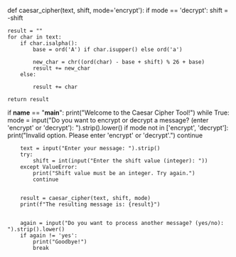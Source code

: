 def caesar_cipher(text, shift, mode='encrypt'):
    if mode == 'decrypt':
        shift = -shift

    result = ""
    for char in text:
        if char.isalpha(): 
            base = ord('A') if char.isupper() else ord('a')
            
            new_char = chr((ord(char) - base + shift) % 26 + base)
            result += new_char
        else:
            
            result += char

    return result

if __name__ == "__main__":
    print("Welcome to the Caesar Cipher Tool!")
    while True:
        mode = input("Do you want to encrypt or decrypt a message? (enter 'encrypt' or 'decrypt'): ").strip().lower()
        if mode not in ['encrypt', 'decrypt']:
            print("Invalid option. Please enter 'encrypt' or 'decrypt'.")
            continue

        text = input("Enter your message: ").strip()
        try:
            shift = int(input("Enter the shift value (integer): "))
        except ValueError:
            print("Shift value must be an integer. Try again.")
            continue

        
        result = caesar_cipher(text, shift, mode)
        print(f"The resulting message is: {result}")

        
        again = input("Do you want to process another message? (yes/no): ").strip().lower()
        if again != 'yes':
            print("Goodbye!")
            break

